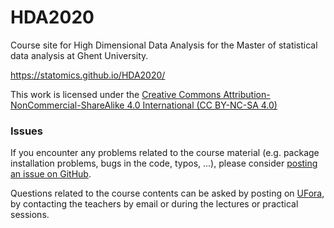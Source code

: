 # HDA2020

Course site for High Dimensional Data Analysis for the Master of statistical data analysis at Ghent University.

https://statomics.github.io/HDA2020/

This work is licensed under the [Creative Commons Attribution-NonCommercial-ShareAlike 4.0 International (CC BY-NC-SA 4.0)](https://creativecommons.org/licenses/by-nc-sa/4.0)

### Issues

If you encounter any problems related to the course material (e.g. package installation problems, bugs in the code, typos, ...), please consider [posting an issue on GitHub](https://github.com/statOmics/HDA2020/issues).

Questions related to the course contents can be asked by posting on [UFora](https://ufora.ugent.be/d2l/le/221212/discussions/topics/23086/View), by contacting the teachers by email or during the lectures or practical sessions.
